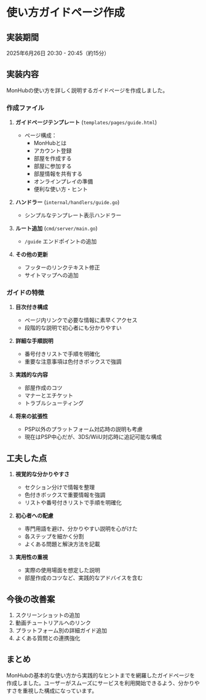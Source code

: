 # 使い方ガイドページ作成

## 実装期間
2025年6月26日 20:30 - 20:45（約15分）

## 実装内容

MonHubの使い方を詳しく説明するガイドページを作成しました。

### 作成ファイル

1. **ガイドページテンプレート** (`templates/pages/guide.html`)
   - ページ構成：
     - MonHubとは
     - アカウント登録
     - 部屋を作成する
     - 部屋に参加する
     - 部屋情報を共有する
     - オンラインプレイの準備
     - 便利な使い方・ヒント

2. **ハンドラー** (`internal/handlers/guide.go`)
   - シンプルなテンプレート表示ハンドラー

3. **ルート追加** (`cmd/server/main.go`)
   - `/guide` エンドポイントの追加

4. **その他の更新**
   - フッターのリンクテキスト修正
   - サイトマップへの追加

### ガイドの特徴

1. **目次付き構成**
   - ページ内リンクで必要な情報に素早くアクセス
   - 段階的な説明で初心者にも分かりやすい

2. **詳細な手順説明**
   - 番号付きリストで手順を明確化
   - 重要な注意事項は色付きボックスで強調

3. **実践的な内容**
   - 部屋作成のコツ
   - マナーとエチケット
   - トラブルシューティング

4. **将来の拡張性**
   - PSP以外のプラットフォーム対応時の説明も考慮
   - 現在はPSP中心だが、3DS/WiiU対応時に追記可能な構成

## 工夫した点

1. **視覚的な分かりやすさ**
   - セクション分けで情報を整理
   - 色付きボックスで重要情報を強調
   - リストや番号付きリストで手順を明確化

2. **初心者への配慮**
   - 専門用語を避け、分かりやすい説明を心がけた
   - 各ステップを細かく分割
   - よくある問題と解決方法を記載

3. **実用性の重視**
   - 実際の使用場面を想定した説明
   - 部屋作成のコツなど、実践的なアドバイスを含む

## 今後の改善案

1. スクリーンショットの追加
2. 動画チュートリアルへのリンク
3. プラットフォーム別の詳細ガイド追加
4. よくある質問との連携強化

## まとめ

MonHubの基本的な使い方から実践的なヒントまでを網羅したガイドページを作成しました。ユーザーがスムーズにサービスを利用開始できるよう、分かりやすさを重視した構成になっています。